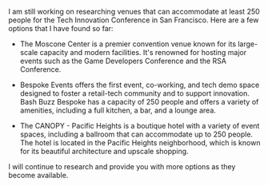 I am still working on researching venues that can accommodate at least 250 people for the Tech Innovation Conference in San Francisco. Here are a few options that I have found so far:

- The Moscone Center is a premier convention venue known for its large-scale capacity and modern facilities. It's renowned for hosting major events such as the Game Developers Conference and the RSA Conference.

- Bespoke Events offers the first event, co-working, and tech demo space designed to foster a retail-tech community and to support innovation. Bash Buzz Bespoke has a capacity of 250 people and offers a variety of amenities, including a full kitchen, a bar, and a lounge area.

- The CANOPY - Pacific Heights is a boutique hotel with a variety of event spaces, including a ballroom that can accommodate up to 250 people. The hotel is located in the Pacific Heights neighborhood, which is known for its beautiful architecture and upscale shopping.

I will continue to research and provide you with more options as they become available.